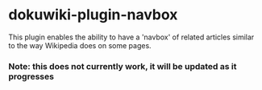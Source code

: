 # dokuwiki-plugin-navbox
This plugin enables the ability to have a 'navbox' of related articles similar to the way Wikipedia does on some pages.

### Note: this does not currently work, it will be updated as it progresses
